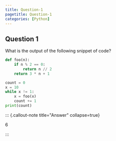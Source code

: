 ```yaml
---
title: Question-1
pagetitle: Question-1
categories: [Python]
---
```


## Question 1

What is the output of the following snippet of code?

```python
def foo(n):
    if n % 2 == 0:
        return n // 2
    return 3 * n + 1

count = 0
x = 10
while x != 1:
    x = foo(x)
    count += 1
print(count)
```

::: {.callout-note title="Answer" collapse=true}

$6$

:::